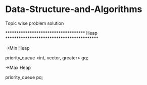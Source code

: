# Data-Structure-and-Algorithms
Topic wise problem solution


************************************ Heap ******************************************

->Min Heap

priority_queue <int, vector<int>, greater<int>> gq;

->Max Heap

priority_queue<int> pq;
